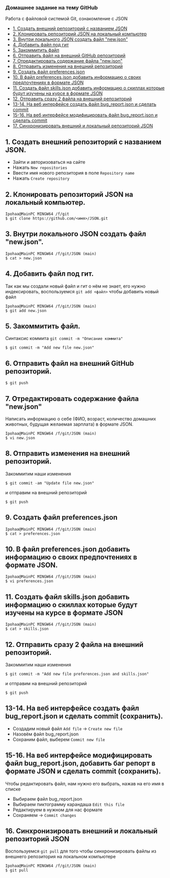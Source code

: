 ### Домашнее задание на тему GitHub
Работа с файловой системой Git, ознакомление с JSON  
+ [1. Создать внешний репозиторий c названием JSON](https://github.com/ipohaa/JSON#1-создать-внешний-репозиторий-c-названием-json)
+ [2. Клонировать репозиторий JSON на локальный компьютер](https://github.com/ipohaa/JSON#2-клонировать-репозиторий-json-на-локальный-компьютер)
+ [3. Внутри локального JSON создать файл "new.json"](https://github.com/ipohaa/JSON#3-внутри-локального-json-создать-файл-newjson)
+ [4. Добавить файл под гит](https://github.com/ipohaa/JSON#4-добавить-файл-под-гит)
+ [5. Закоммитить файл](https://github.com/ipohaa/JSON#5-закоммитить-файл)
+ [6. Отправить файл на внешний GitHub репозиторий](https://github.com/ipohaa/JSON#6-отправить-файл-на-внешний-github-репозиторий)
+ [7. Отредактировать содержание файла "new.json"](https://github.com/ipohaa/JSON#7-отредактировать-содержание-файла-newjson)
+ [8. Отправить изменения на внешний репозиторий](https://github.com/ipohaa/JSON#8-отправить-изменения-на-внешний-репозиторий)
+ [9. Создать файл preferences.json](https://github.com/ipohaa/JSON#9-создать-файл-preferencesjson)
+ [10. В файл preferences.json добавить информацию о своих предпочтениях в формате JSON](https://github.com/ipohaa/JSON#10-в-файл-preferencesjson-добавить-информацию-о-своих-предпочтениях-в-формате-json)
+ [11. Создать файл skills.json добавить информацию о скиллах которые будут изучены на курсе в формате JSON](https://github.com/ipohaa/JSON#11-создать-файл-skillsjson-добавить-информацию-о-скиллах-которые-будут-изучены-на-курсе-в-формате-json)
+ [12. Отправить сразу 2 файла на внешний репозиторий](https://github.com/ipohaa/JSON#12-отправить-сразу-2-файла-на-внешний-репозиторий)
+ [13-14. На веб интерфейсе создать файл bug_report.json и сделать commit](https://github.com/ipohaa/JSON#13-14-на-веб-интерфейсе-создать-файл-bug_reportjson-и-сделать-commit-сохранить)
+ [15-16. На веб интерфейсе модифицировать файл bug_report.json и сделать commit](https://github.com/ipohaa/JSON#15-16-на-веб-интерфейсе-модифицировать-файл-bug_reportjson-добавить-баг-репорт-в-формате-json-и-сделать-commit-сохранить)
+ [17. Синхронизировать внешний и локальный репозиторий JSON](https://github.com/ipohaa/JSON#17-синхронизировать-внешний-и-локальный-репозиторий-json)

## 1. Создать внешний репозиторий c названием JSON.
+ Зайти и авторизоваться на сайте
+ Нажать `New repositories`
+ Ввести имя нового репозитория в поле `Repository name`
+ Нажать `Create repository`

## 2. Клонировать репозиторий JSON на локальный компьютер.
```console
Ipohaa@MainPC MINGW64 /f/git
$ git clone https://github.com/<имя>/JSON.git
```
## 3. Внутри локального JSON создать файл "new.json".
```console
Ipohaa@MainPC MINGW64 /f/git/JSON (main)
$ cat > new.json
```
## 4. Добавить файл под гит.
Так как мы создали новый файл и гит о нём не знает, его нужно индексировать, воспользуемся `git add <файл>` чтобы добавить новый файл
```console
Ipohaa@MainPC MINGW64 /f/git/JSON (main)
$ git add new.json
```
## 5. Закоммитить файл. 
Синтаксис коммита `git commit -m "Описание коммита"`
```console
$ git commit -m "Add new file new.json"
```
## 6. Отправить файл на внешний GitHub репозиторий.
```console
$ git push
```
## 7. Отредактировать содержание файла "new.json"
Написать информацию о себе (ФИО, возраст, количество домашних животных, будущая желаемая зарплата) в формате JSON.
```console
Ipohaa@MainPC MINGW64 /f/git/JSON (main)
$ vi new.json
```
## 8. Отправить изменения на внешний репозиторий.
Закоммитим наши изменения
```console
$ git commit -am "Update file new.json"
```
и отправим на внешний репозиторий
```console
$ git push
```
## 9. Создать файл preferences.json
```console
Ipohaa@MainPC MINGW64 /f/git/JSON (main)
$ cat > preferences.json
```
## 10. В файл preferences.json добавить информацию о своих предпочтениях в формате JSON.
```console
Ipohaa@MainPC MINGW64 /f/git/JSON (main)
$ vi preferences.json
```
## 11. Создать файл skills.json добавить информацию о скиллах которые будут изучены на курсе в формате JSON
```console
Ipohaa@MainPC MINGW64 /f/git/JSON (main)
$ cat > skills.json
```
## 12. Отправить сразу 2 файла на внешний репозиторий.
Закоммитим наши изменения
```console
$ git commit -m "Add new file preferences.json and skills.json"
```
и отправим на внешний репозиторий
```console
$ git push
```
## 13-14. На веб интерфейсе создать файл bug_report.json и сделать commit (сохранить).
+ Создадим новый файл `Add file` -> `Create new file`
+ Назовём файл bug_report.json
+ Сохраним файл, выберем `Commit new file`
## 15-16. На веб интерфейсе модифицировать файл bug_report.json, добавить баг репорт в формате JSON и сделать commit (сохранить).
Чтобы редактировать файл, нам нужно его выбрать, нажав на его имя в списке
+ Выбираем файл bug_report.json
+ Выбираем пиктограмму карандаша `Edit this file`
+ Редактируем в нужном для нас формате
+ Сохраняем -> `Commit changes`

## 16. Синхронизировать внешний и локальный репозиторий JSON
Воспользуемся `git pull` для того чтобы синхронизировать файлы из внешнего репозитория на локальном компьютере
```console
Ipohaa@MainPC MINGW64 /f/git/JSON (main)
$ git pull
```
